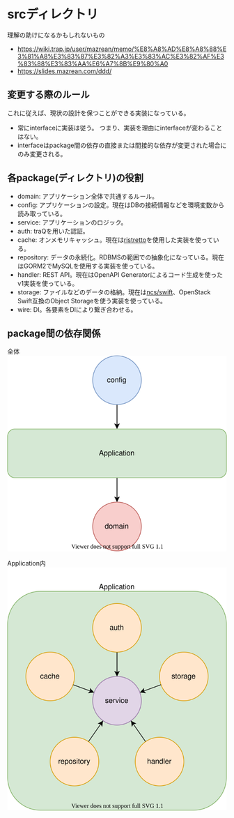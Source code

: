 # srcディレクトリ

理解の助けになるかもしれないもの
- https://wiki.trap.jp/user/mazrean/memo/%E8%A8%AD%E8%A8%88%E3%81%A8%E3%83%87%E3%82%A3%E3%83%AC%E3%82%AF%E3%83%88%E3%83%AA%E6%A7%8B%E9%80%A0
- https://slides.mazrean.com/ddd/

## 変更する際のルール

これに従えば、現状の設計を保つことができる実装になっている。

- 常にinterfaceに実装は従う。
  つまり、実装を理由にinterfaceが変わることはない。
- interfaceはpackage間の依存の直接または間接的な依存が変更された場合にのみ変更される。

## 各package(ディレクトリ)の役割

- domain: アプリケーション全体で共通するルール。
- config: アプリケーションの設定。現在はDBの接続情報などを環境変数から読み取っている。
- service: アプリケーションのロジック。
- auth: traQを用いた認証。
- cache: オンメモリキャッシュ。現在は[ristretto](https://github.com/dgraph-io/ristretto)を使用した実装を使っている。
- repository: データの永続化。RDBMSの範囲での抽象化になっている。現在はGORM2でMySQLを使用する実装を使っている。
- handler: REST API。現在はOpenAPI Generatorによるコード生成を使ったv1実装を使っている。
- storage: ファイルなどのデータの格納。現在は[ncs/swift](https://github.com/ncw/swift/v2)、OpenStack Swift互換のObject Storageを使う実装を使っている。
- wire: DI。各要素をDIにより繋ぎ合わせる。

## package間の依存関係

全体
![](../docs/images/overview.drawio.svg)

Application内
![](../docs/images/application.drawio.svg)
